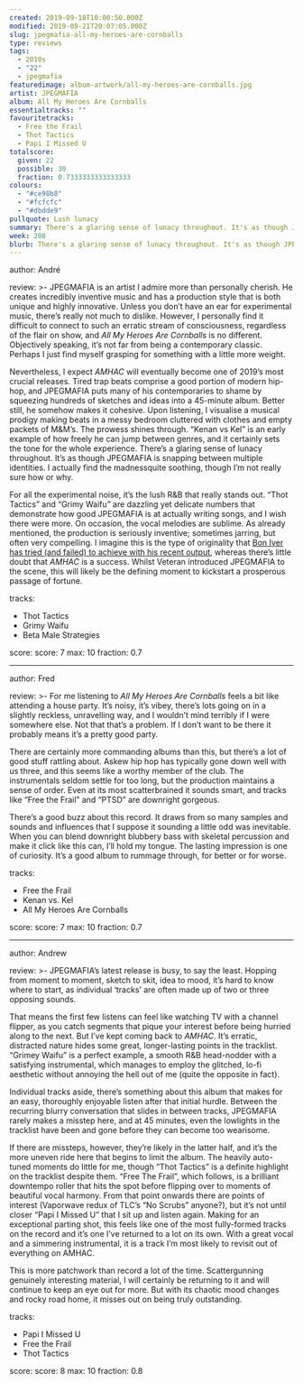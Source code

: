 ```yaml
---
created: 2019-09-18T10:00:50.000Z
modified: 2019-09-21T20:07:05.000Z
slug: jpegmafia-all-my-heroes-are-cornballs
type: reviews
tags:
  - 2010s
  - "22"
  - jpegmafia
featuredimage: album-artwork/all-my-heroes-are-cornballs.jpg
artist: JPEGMAFIA
album: All My Heroes Are Cornballs
essentialtracks: ""
favouritetracks:
  - Free the Frail
  - Thot Tactics
  - Papi I Missed U
totalscore:
  given: 22
  possible: 30
  fraction: 0.7333333333333333
colours:
  - "#ce98b8"
  - "#fcfcfc"
  - "#dbdde9"
pullquote: Lush lunacy
summary: There's a glaring sense of lunacy throughout. It's as though JPEGMAFIA is snapping between multiple identities. I actually find the madness quite soothing, though I'm not really sure how or why.
week: 208
blurb: There's a glaring sense of lunacy throughout. It's as though JPEGMAFIA is snapping between multiple identities, and yet still manages to be soothing.
---
```

author: André

review: >-
  JPEGMAFIA is an artist I admire more than personally cherish. He creates incredibly inventive music and has a production style that is both unique and highly innovative. Unless you don’t have an ear for experimental music, there’s really not much to dislike. However, I personally find it difficult to connect to such an erratic stream of consciousness, regardless of the flair on show, and *All My Heroes Are Cornballs* is no different. Objectively speaking, it’s not far from being a contemporary classic. Perhaps I just find myself grasping for something with a little more weight.

  Nevertheless, I expect *AMHAC* will eventually become one of 2019’s most crucial releases. Tired trap beats comprise a good portion of modern hip-hop, and JPEGMAFIA puts many of his contemporaries to shame by squeezing hundreds of sketches and ideas into a 45-minute album. Better still, he somehow makes it cohesive. Upon listening, I visualise a musical prodigy making beats in a messy bedroom cluttered with clothes and empty packets of M&M’s. The prowess shines through. “Kenan vs Kel” is an early example of how freely he can jump between genres, and it certainly sets the tone for the whole experience. There’s a glaring sense of lunacy throughout. It’s as though JPEGMAFIA is snapping between multiple identities. I actually find the madnessquite soothing, though I’m not really sure how or why.

  For all the experimental noise, it’s the lush R&B that really stands out. “Thot Tactics” and “Grimy Waifu” are dazzling yet delicate numbers that demonstrate how good JPEGMAFIA is at actually writing songs, and I wish there were more. On occasion, the vocal melodies are sublime. As already mentioned, the production is seriously inventive; sometimes jarring, but often very compelling. I imagine this is the type of originality that [Bon Iver has tried (and failed) to achieve with his recent output](<reviews/bon-iver-22-a-million/>), whereas there’s little doubt that *AMHAC* is a success. Whilst Veteran introduced JPEGMAFIA to the scene, this will likely be the defining moment to kickstart a prosperous passage of fortune.

tracks:
  - Thot Tactics
  - ­­Grimy Waifu
  - ­­Beta Male Strategies

score:
  score: 7
  max: 10
  fraction: 0.7

---
author: Fred

review: >-
  For me listening to *All My Heroes Are Cornballs* feels a bit like attending a house party. It’s noisy, it’s vibey, there’s lots going on in a slightly reckless, unravelling way, and I wouldn’t mind terribly if I were somewhere else. Not that that’s a problem. If I don’t want to be there it probably means it’s a pretty good party.

  There are certainly more commanding albums than this, but there’s a lot of good stuff rattling about. Askew hip hop has typically gone down well with us three, and this seems like a worthy member of the club. The instrumentals seldom settle for too long, but the production maintains a sense of order. Even at its most scatterbrained it sounds smart, and tracks like “Free the Frail” and “PTSD” are downright gorgeous.

  There’s a good buzz about this record. It draws from so many samples and sounds and influences that I suppose it sounding a little odd was inevitable. When you can blend downright blubbery bass with skeletal percussion and make it click like this can, I’ll hold my tongue. The lasting impression is one of curiosity. It’s a good album to rummage through, for better or for worse.

tracks:
  - Free the Frail
  - ­­Kenan vs. Kel
  - ­­All My Heroes Are Cornballs

score:
  score: 7
  max: 10
  fraction: 0.7

---
author: Andrew

review: >-
  JPEGMAFIA’s latest release is busy, to say the least. Hopping from moment to moment, sketch to skit, idea to mood, it’s hard to know where to start, as individual ‘tracks’ are often made up of two or three opposing sounds.

  That means the first few listens can feel like watching TV with a channel flipper, as you catch segments that pique your interest before being hurried along to the next. But I’ve kept coming back to *AMHAC*. It’s erratic, distracted nature hides some great, longer-lasting points in the tracklist. “Grimey Waifu” is a perfect example, a smooth R&B head-nodder with a satisfying instrumental, which manages to employ the glitched, lo-fi aesthetic without annoying the hell out of me (quite the opposite in fact).

  Individual tracks aside, there’s something about this album that makes for an easy, thoroughly enjoyable listen after that initial hurdle. Between the recurring blurry conversation that slides in between tracks, JPEGMAFIA rarely makes a misstep here, and at 45 minutes, even the lowlights in the tracklist have been and gone before they can become too wearisome.

  If there are missteps, however, they’re likely in the latter half, and it’s the more uneven ride here that begins to limit the album. The heavily auto-tuned moments do little for me, though “Thot Tactics” is a definite highlight on the tracklist despite them. “Free The Frail”, which follows, is a brilliant downtempo roller that hits the spot before flipping over to moments of beautiful vocal harmony. From that point onwards there are points of interest (Vaporwave redux of TLC’s “No Scrubs” anyone?), but it’s not until closer “Papi I Missed U” that I sit up and listen again. Making for an exceptional parting shot, this feels like one of the most fully-formed tracks on the record and it’s one I’ve returned to a lot on its own. With a great vocal and a simmering instrumental, it is a track I’m most likely to revisit out of everything on AMHAC.

  This is more patchwork than record a lot of the time. Scattergunning genuinely interesting material, I will certainly be returning to it and will continue to keep an eye out for more. But with its chaotic mood changes and rocky road home, it misses out on being truly outstanding.

tracks:
  - Papi I Missed U
  - ­­Free the Frail
  - ­­Thot Tactics
  
score:
  score: 8
  max: 10
  fraction: 0.8
